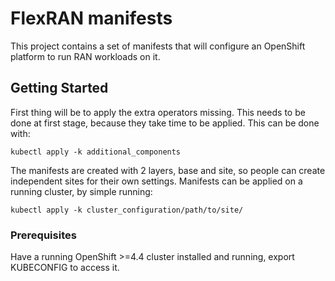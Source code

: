 # FlexRAN manifests

This project contains a set of manifests that will configure an OpenShift platform to run RAN workloads on it.

## Getting Started

First thing will be to apply the extra operators missing. This needs to be done at first stage,
because they take time to be applied. This can be done with:

```
kubectl apply -k additional_components
```
 
The manifests are created with 2 layers, base and site, so people can create independent sites for their own settings.
Manifests can be applied on a running cluster, by simple running:

```
kubectl apply -k cluster_configuration/path/to/site/
```

### Prerequisites

Have a running OpenShift >=4.4 cluster installed and running, export KUBECONFIG to access it.
```
